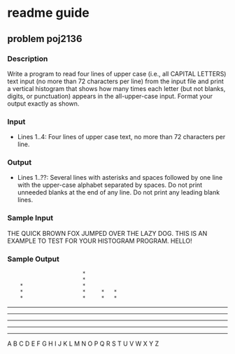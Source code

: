 # readme guide
## problem poj2136
### Description

Write a program to read four lines of upper case (i.e., all CAPITAL LETTERS) text input (no more than 72 characters per line) from the input file and print a vertical histogram that shows how many times each letter (but not blanks, digits, or punctuation) appears in the all-upper-case input. Format your output exactly as shown.
### Input

* Lines 1..4: Four lines of upper case text, no more than 72 characters per line.
### Output

* Lines 1..??: Several lines with asterisks and spaces followed by one line with the upper-case alphabet separated by spaces. Do not print unneeded blanks at the end of any line. Do not print any leading blank lines.
### Sample Input

THE QUICK BROWN FOX JUMPED OVER THE LAZY DOG.
THIS IS AN EXAMPLE TO TEST FOR YOUR
HISTOGRAM PROGRAM.
HELLO!
### Sample Output

                            *
                            *
        *                   *
        *                   *     *   *
        *                   *     *   *
*       *     *             *     *   *
*       *     * *     * *   *     * * *
*       *   * * *     * *   * *   * * * *
*     * * * * * *     * * * * *   * * * *     * *
* * * * * * * * * * * * * * * * * * * * * * * * * *
A B C D E F G H I J K L M N O P Q R S T U V W X Y Z

